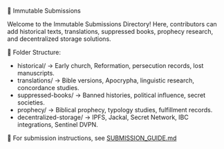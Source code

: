  📜 Immutable Submissions

Welcome to the Immutable Submissions Directory! Here, contributors can add historical texts, translations, suppressed books, prophecy research, and decentralized storage solutions.

 📂 Folder Structure:
- historical/ → Early church, Reformation, persecution records, lost manuscripts.
- translations/ → Bible versions, Apocrypha, linguistic research, concordance studies.
- suppressed-books/ → Banned histories, political influence, secret societies.
- prophecy/ → Biblical prophecy, typology studies, fulfillment records.
- decentralized-storage/ → IPFS, Jackal, Secret Network, IBC integrations, Sentinel DVPN.

📜 For submission instructions, see [SUBMISSION_GUIDE.md](SUBMISSION_GUIDE.md)